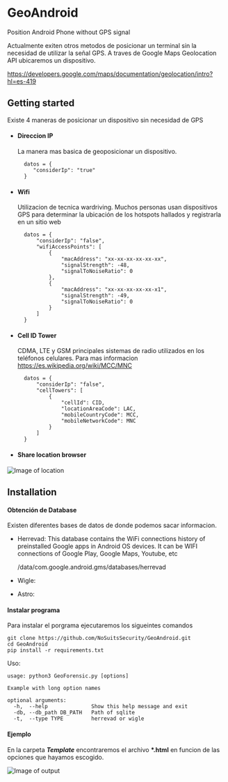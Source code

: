 # GeoAndroid
Position Android Phone without GPS signal


Actualmente exiten otros metodos de posicionar un terminal sin la necesidad de utilizar la señal GPS. A traves de Google Maps Geolocation API ubicaremos un dispositivo.

https://developers.google.com/maps/documentation/geolocation/intro?hl=es-419

## Getting started
Existe 4 maneras de posicionar un dispositivo sin necesidad de GPS
* #### Direccion IP 
  La manera mas basica de geoposicionar un dispositivo. 

        datos = {
           "considerIp": "true"
        }


* #### Wifi 
    Utilizacion de tecnica wardriving. Muchos personas usan dispositivos GPS para determinar la ubicación de los hotspots hallados y registrarla en un sitio web

        datos = {
            "considerIp": "false",
            "wifiAccessPoints": [
                {
                    "macAddress": "xx-xx-xx-xx-xx-xx",
                    "signalStrength": -48,
                    "signalToNoiseRatio": 0
                },
                {
                    "macAddress": "xx-xx-xx-xx-xx-x1",
                    "signalStrength": -49,
                    "signalToNoiseRatio": 0
                }
            ]
        }
        
* #### Cell ID Tower
    CDMA, LTE y GSM principales sistemas de radio utilizados en los teléfonos celulares. Para mas informacion     https://es.wikipedia.org/wiki/MCC/MNC

          
          
            
        datos = {
            "considerIp": "false",
            "cellTowers": [
                {
                    "cellId": CID,
                    "locationAreaCode": LAC,
                    "mobileCountryCode": MCC,
                    "mobileNetworkCode": MNC
                }
            ]
        }

* #### Share location browser

![Image of location](https://github.com/NoSuitsSecurity/GeoAndroid/blob/master/images/location.png)


## Installation

#### Obtención de Database
Existen diferentes bases de datos de donde podemos sacar informacion.
* Herrevad: This database contains the WiFi connections history of preinstalled Google apps in Android OS devices. It can be WIFI connections of Google Play, Google Maps, Youtube, etc    
    
    /data/com.google.android.gms/databases/herrevad  
    
* Wigle:

* Astro:  


#### Instalar programa
Para instalar el porgrama ejecutaremos los sigueintes comandos

    git clone https://github.com/NoSuitsSecurity/GeoAndroid.git    
    cd GeoAndroid
    pip install -r requirements.txt  
    
Uso:
    
    usage: python3 GeoForensic.py [options]

    Example with long option names
    
    optional arguments:
      -h,  --help              Show this help message and exit
      -db, --db_path DB_PATH   Path of sqlite
      -t,  --type TYPE         herrevad or wigle
 
    

#### Ejemplo
En la carpeta _**Template**_ encontraremos el archivo __*.html__ en funcion de las opciones que hayamos escogido. 

![Image of output](https://github.com/NoSuitsSecurity/GeoAndroid/blob/master/images/output.png)

